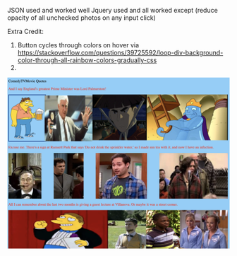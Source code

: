 JSON used and worked well
Jquery used and all worked except (reduce opacity of all unchecked photos on any input click)


Extra Credit: 
1) Button cycles through colors on hover via https://stackoverflow.com/questions/39725592/loop-div-background-color-through-all-rainbow-colors-gradually-css
2) 

![Alt text](/screencap1.png?raw=true "Optional Title")
